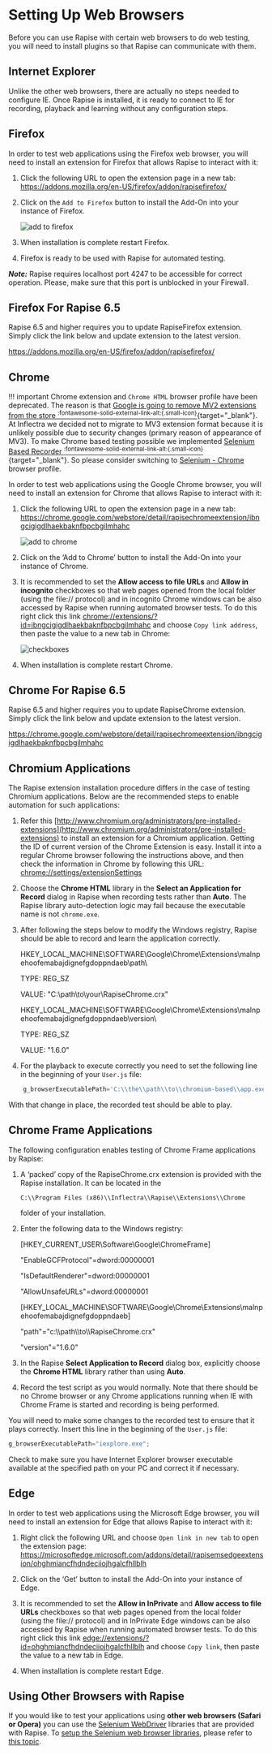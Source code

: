 # Setting Up Web Browsers

Before you can use Rapise with certain web browsers to do web testing, you will need to install plugins so that Rapise can communicate with them.

## Internet Explorer

Unlike the other web browsers, there are actually no steps needed to configure IE. Once Rapise is installed, it is ready to connect to IE for recording, playback and learning without any configuration steps.

## Firefox

In order to test web applications using the Firefox web browser, you will need to install an extension for Firefox that allows Rapise to
interact with it:

1. Click the following URL to open the extension page in a new tab: <a href="https://addons.mozilla.org/en-US/firefox/addon/rapisefirefox/" target="_blank">https://addons.mozilla.org/en-US/firefox/addon/rapisefirefox/</a>

2. Click on the `Add to Firefox` button to install the Add-On into your instance of Firefox.

    ![add to firefox](./img/setting_up_web_browsers2.png)

3. When installation is complete restart Firefox.

4. Firefox is ready to be used with Rapise for automated testing.

***Note:*** Rapise requires localhost port 4247 to be accessible for correct operation. Please, make sure that this port is unblocked in
your Firewall.

## Firefox For Rapise 6.5

Rapise 6.5 and higher requires you to update RapiseFirefox extension. Simply click the link below and update extension to the latest version.

<a href="https://addons.mozilla.org/en-US/firefox/addon/rapisefirefox/" target="_blank">https://addons.mozilla.org/en-US/firefox/addon/rapisefirefox/</a>

## Chrome

!!! important
    Chrome extension and `Chrome HTML` browser profile have been deprecated. The reason is that [Google is going to remove MV2 extensions from the store <sup>:fontawesome-solid-external-link-alt:{.small-icon}</sup>](https://developer.chrome.com/docs/extensions/mv3/mv2-sunset/){target="_blank"}. At Inflectra we decided not to migrate to MV3 extension format because it is unlikely possible due to security changes (primary reason of appearance of MV3). To make Chrome based testing possible we implemented [Selenium Based Recorder <sup>:fontawesome-solid-external-link-alt:{.small-icon}</sup>](https://www.inflectra.com/Ideas/Entry/spotlight-rapise-selenium-based-recording-chrome-1348.aspx){target="_blank"}. So please consider switching to [Selenium - Chrome](/Guide/selenium_webdriver/#recording-using-selenium) browser profile.

In order to test web applications using the Google Chrome browser, you will need to install an extension for Chrome that allows Rapise to
interact with it:

1. Click the following URL to open the extension page in a new tab: <a href="https://chrome.google.com/webstore/detail/rapisechromeextension/ibngcigigdlhaekbaknfbpcbgilmhahc" target="_blank">https://chrome.google.com/webstore/detail/rapisechromeextension/ibngcigigdlhaekbaknfbpcbgilmhahc</a>

    ![add to chrome](./img/setting_up_web_browsers6.png)

2. Click on the ‘Add to Chrome’ button to install the Add-On into your instance of Chrome.

3. It is recommended to set the **Allow access to file URLs** and **Allow in incognito** checkboxes so that web pages opened from the local folder (using the file:// protocol) and in incognito Chrome windows can be also accessed by Rapise when running automated browser tests. To do this right click this link <a href="chrome://extensions/?id=ibngcigigdlhaekbaknfbpcbgilmhahc" target="_blank">chrome://extensions/?id=ibngcigigdlhaekbaknfbpcbgilmhahc</a> and choose `Copy link address`, then paste the value to a new tab in Chrome:
  
    ![checkboxes](./img/setting_up_web_browsers7.png)

4. When installation is complete restart Chrome.

## Chrome For Rapise 6.5

Rapise 6.5 and higher requires you to update RapiseChrome extension. Simply click the link below and update extension to the latest version.

<a href="https://chrome.google.com/webstore/detail/rapisechromeextension/ibngcigigdlhaekbaknfbpcbgilmhahc" target="_blank">https://chrome.google.com/webstore/detail/rapisechromeextension/ibngcigigdlhaekbaknfbpcbgilmhahc</a>

## Chromium Applications

The Rapise extension installation procedure differs in the case of testing Chromium applications. Below are the recommended steps to enable automation for such applications:

1. Refer this [http://www.chromium.org/administrators/pre-installed-extensions](http://www.chromium.org/administrators/pre-installed-extensions) to install an extension for a Chromium application. Getting the ID of current version of the Chrome Extension is easy. Install it into a regular Chrome browser following the instructions above, and then check the information in Chrome by following this URL: [chrome://settings/extensionSettings](chrome://settings/extensionSettings)

2. Choose the **Chrome HTML** library in the **Select an Application for Record** dialog in Rapise when recording tests rather than **Auto**. The Rapise library auto-detection logic may fail because the executable name is not `chrome.exe`.

3. After following the steps below to modify the Windows registry, Rapise should be able to record and learn the application correctly.

    HKEY_LOCAL_MACHINE\SOFTWARE\Google\Chrome\Extensions\malnpehoofemabajdignefgdoppndaeb\path\
    
    TYPE: REG_SZ
    
    VALUE: "C:\path\to\your\RapiseChrome.crx"

    HKEY_LOCAL_MACHINE\SOFTWARE\Google\Chrome\Extensions\malnpehoofemabajdignefgdoppndaeb\version\
    
    TYPE: REG_SZ
    
    VALUE: "1.6.0"

4. For the playback to execute correctly you need to set the following line in the beginning of your `User.js` file:

```javascript
    g_browserExecutablePath='C:\\the\\path\\to\\chromium-based\\app.exe';
```

With that change in place, the recorded test should be able to play.

## Chrome Frame Applications

The following configuration enables testing of Chrome Frame applications by Rapise:

1. A ‘packed’ copy of the RapiseChrome.crx extension is provided with the Rapise installation. It can be located in the 
   
    `C:\\Program Files (x86)\\Inflectra\\Rapise\\Extensions\\Chrome`

    folder of your installation.

1. Enter the following data to the Windows registry:

    [HKEY_CURRENT_USER\Software\Google\ChromeFrame]

    "EnableGCFProtocol"=dword:00000001

    "IsDefaultRenderer"=dword:00000001

    "AllowUnsafeURLs"=dword:00000001

    [HKEY_LOCAL_MACHINE\SOFTWARE\Google\Chrome\Extensions\malnpehoofemabajdignefgdoppndaeb]

    "path"="c:\\\\path\\\\to\\\\RapiseChrome.crx"

    "version"="1.6.0"

2. In the Rapise **Select Application to Record** dialog box, explicitly choose the **Chrome HTML** library rather than using **Auto**.

3. Record the test script as you would normally. Note that there should be no Chrome browser or any Chrome applications running when IE with Chrome Frame is started and recording is being performed.

You will need to make some changes to the recorded test to ensure that it plays correctly. Insert this line in the beginning of the `User.js` file:

```javascript
g_browserExecutablePath="iexplore.exe";
```

Check to make sure you have Internet Explorer browser executable available at the specified path on your PC and correct it if necessary.

## Edge

In order to test web applications using the Microsoft Edge browser, you will need to install an extension for Edge that allows Rapise to
interact with it:

1. Right click the following URL and choose `Open link in new tab` to open the extension page: <a href="https://microsoftedge.microsoft.com/addons/detail/rapisemsedgeextension/ohghmiancfhdndeciiojhgalcfhllblh" target="_blank">https://microsoftedge.microsoft.com/addons/detail/rapisemsedgeextension/ohghmiancfhdndeciiojhgalcfhllblh</a>

2. Click on the ‘Get’ button to install the Add-On into your instance of Edge.

3. It is recommended to set the **Allow in InPrivate** and **Allow access to file URLs** checkboxes so that web pages opened from the local folder (using the file:// protocol) and in InPrivate Edge windows can be also accessed by Rapise when running automated browser tests. To do this right click this link <a href="edge://extensions/?id=ohghmiancfhdndeciiojhgalcfhllblh" target="_blank">edge://extensions/?id=ohghmiancfhdndeciiojhgalcfhllblh</a> and choose `Copy link`, then paste the value to a new tab in Edge.

4. When installation is complete restart Edge.

## Using Other Browsers with Rapise

If you would like to test your applications using **other web browsers (Safari or Opera)** you can use the [Selenium WebDriver](selenium_webdriver.md) libraries that are provided with Rapise. To [setup the Selenium web browser libraries](setting_up_selenium.md), please refer to [this topic](setting_up_selenium.md).
